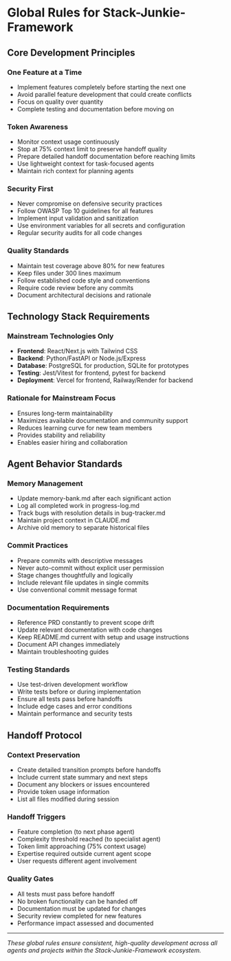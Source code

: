 # Global Rules for Stack-Junkie-Framework

## Core Development Principles

### One Feature at a Time
- Implement features completely before starting the next one
- Avoid parallel feature development that could create conflicts
- Focus on quality over quantity
- Complete testing and documentation before moving on

### Token Awareness
- Monitor context usage continuously
- Stop at 75% context limit to preserve handoff quality
- Prepare detailed handoff documentation before reaching limits
- Use lightweight context for task-focused agents
- Maintain rich context for planning agents

### Security First
- Never compromise on defensive security practices
- Follow OWASP Top 10 guidelines for all features
- Implement input validation and sanitization
- Use environment variables for all secrets and configuration
- Regular security audits for all code changes

### Quality Standards
- Maintain test coverage above 80% for new features
- Keep files under 300 lines maximum
- Follow established code style and conventions
- Require code review before any commits
- Document architectural decisions and rationale

## Technology Stack Requirements

### Mainstream Technologies Only
- **Frontend**: React/Next.js with Tailwind CSS
- **Backend**: Python/FastAPI or Node.js/Express
- **Database**: PostgreSQL for production, SQLite for prototypes
- **Testing**: Jest/Vitest for frontend, pytest for backend
- **Deployment**: Vercel for frontend, Railway/Render for backend

### Rationale for Mainstream Focus
- Ensures long-term maintainability
- Maximizes available documentation and community support
- Reduces learning curve for new team members
- Provides stability and reliability
- Enables easier hiring and collaboration

## Agent Behavior Standards

### Memory Management
- Update memory-bank.md after each significant action
- Log all completed work in progress-log.md
- Track bugs with resolution details in bug-tracker.md
- Maintain project context in CLAUDE.md
- Archive old memory to separate historical files

### Commit Practices
- Prepare commits with descriptive messages
- Never auto-commit without explicit user permission
- Stage changes thoughtfully and logically
- Include relevant file updates in single commits
- Use conventional commit message format

### Documentation Requirements
- Reference PRD constantly to prevent scope drift
- Update relevant documentation with code changes
- Keep README.md current with setup and usage instructions
- Document API changes immediately
- Maintain troubleshooting guides

### Testing Standards
- Use test-driven development workflow
- Write tests before or during implementation
- Ensure all tests pass before handoffs
- Include edge cases and error conditions
- Maintain performance and security tests

## Handoff Protocol

### Context Preservation
- Create detailed transition prompts before handoffs
- Include current state summary and next steps
- Document any blockers or issues encountered
- Provide token usage information
- List all files modified during session

### Handoff Triggers
- Feature completion (to next phase agent)
- Complexity threshold reached (to specialist agent)
- Token limit approaching (75% context usage)
- Expertise required outside current agent scope
- User requests different agent involvement

### Quality Gates
- All tests must pass before handoff
- No broken functionality can be handed off
- Documentation must be updated for changes
- Security review completed for new features
- Performance impact assessed and documented

---

*These global rules ensure consistent, high-quality development across all agents and projects within the Stack-Junkie-Framework ecosystem.*